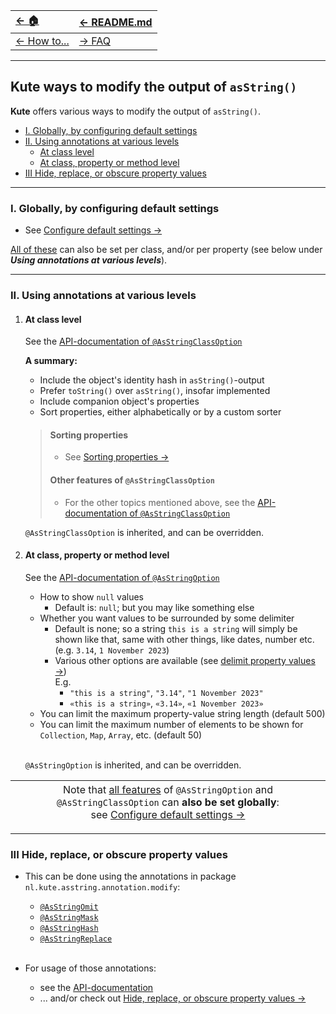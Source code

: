 | [← 🏠](../../)            | [← README.md](../../README.md) |
|:--------------------------|:-------------------------------|
| [← How to...](0-howto.md) | [→ FAQ](../../md/faq/0-faq.md) |

<hr>

## Kute ways to modify the output of `asString()`

**Kute** offers various ways to modify the output of `asString()`.

* [I. Globally, by configuring default settings](#i-globally-by-configuring-default-settings)
* [II. Using annotations at various levels](#ii-using-annotations-at-various-levels)
   * [At class level](#at-class-level)
  * [At class, property or method level](#at-class-property-or-method-level)
* [III Hide, replace, or obscure property values](#iii-hide-replace-or-obscure-property-values)

<hr>

### I. Globally, by configuring default settings
* See [Configure default settings →](configure-default-settings.md)

<u>All of these</u> can also be set per class, and/or per property (see below under **_Using annotations at various levels_**).

<hr>

### II. Using annotations at various levels
   1. #### **At class level**

      See the [API-documentation of `@AsStringClassOption`](https://janhendrikvanheusden.github.io/Kute/kute/nl.kute.asstring.annotation.option/-as-string-class-option/index.html)

      **A summary:**
      * Include the object's identity hash in `asString()`-output
      * Prefer `toString()` over `asString()`, insofar implemented
      * Include companion object's properties
      * Sort properties, either alphabetically or by a custom sorter<br>
   
      > #### Sorting properties
      > * See [Sorting properties →](sort-properties.md)
      > 
      > #### Other features of `@AsStringClassOption`
      > * For the other topics mentioned above, see the [API-documentation of `@AsStringClassOption`](https://janhendrikvanheusden.github.io/Kute/kute/nl.kute.asstring.annotation.option/-as-string-class-option/index.html)
      
       `@AsStringClassOption` is inherited, and can be overridden.

   2. #### **At class, property or method level**
   
      See the [API-documentation of `@AsStringOption`](https://janhendrikvanheusden.github.io/Kute/kute/nl.kute.asstring.annotation.option/-as-string-option/index.html)
      * How to show `null` values
         * Default is: `null`; but you may like something else
      * Whether you want values to be surrounded by some delimiter
         * Default is none; so a string `this is a string` will simply be shown like that, same with other things, like dates, number etc. (e.g. `3.14`, `1 November 2023`)
         * Various other options are available (see [delimit property values →](delimit-property-values.md))<br>
         E.g.
            * `"this is a string"`, `"3.14"`, `"1 November 2023"`
            * `«this is a string»`, `«3.14»`, `«1 November 2023»`
      * You can limit the maximum property-value string length (default 500)
      * You can limit the maximum number of elements to be shown for `Collection`, `Map`, `Array`, etc. (default 50)
   
      <br>`@AsStringOption` is inherited, and can be overridden.
   
| <span style="font-weight: normal"> Note that <u>all features</u> of `@AsStringOption` and `@AsStringClassOption` can **also be set globally**:<br>see [Configure default settings →](configure-default-settings.md)</span> |
|----|

<hr>

### III Hide, replace, or obscure property values
* This can be done using the annotations in package `nl.kute.asstring.annotation.modify`:
    * [`@AsStringOmit`](#asstringomit)
    * [`@AsStringMask`](#asstringmask)
    * [`@AsStringHash`](#asstringhash)
    * [`@AsStringReplace`](#asstringreplace)<br><br>

* For usage of those annotations:
   * see the [API-documentation](https://janhendrikvanheusden.github.io/Kute/kute/nl.kute.asstring.annotation.modify/index.html)
   * ... and/or check out [Hide, replace, or obscure property values →](hide-replace-obscure-property-values.md) 